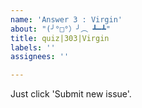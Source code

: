 ```yaml
---
name: 'Answer 3 : Virgin'
about: "(╯°□°）╯︵ ┻━┻"
title: quiz|303|Virgin
labels: ''
assignees: ''

---
```


Just click 'Submit new issue'.
